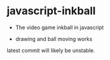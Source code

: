 # javascript-inkball

- The video game inkball in javascript

- drawing and ball moving works

latest commit will likely be unstable.


